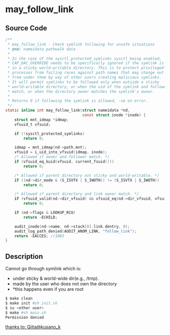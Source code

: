 # may_follow_link

## Source Code

```c fs/namei.c
/**
 * may_follow_link - Check symlink following for unsafe situations
 * @nd: nameidata pathwalk data
 *
 * In the case of the sysctl_protected_symlinks sysctl being enabled,
 * CAP_DAC_OVERRIDE needs to be specifically ignored if the symlink is
 * in a sticky world-writable directory. This is to protect privileged
 * processes from failing races against path names that may change out
 * from under them by way of other users creating malicious symlinks.
 * It will permit symlinks to be followed only when outside a sticky
 * world-writable directory, or when the uid of the symlink and follower
 * match, or when the directory owner matches the symlink's owner.
 *
 * Returns 0 if following the symlink is allowed, -ve on error.
 */
static inline int may_follow_link(struct nameidata *nd,
                                  const struct inode *inode) {
    struct mnt_idmap *idmap;
    vfsuid_t vfsuid;

    if (!sysctl_protected_symlinks)
        return 0;

    idmap = mnt_idmap(nd->path.mnt);
    vfsuid = i_uid_into_vfsuid(idmap, inode);
    /* Allowed if owner and follower match. */
    if (vfsuid_eq_kuid(vfsuid, current_fsuid()))
        return 0;

    /* Allowed if parent directory not sticky and world-writable. */
    if ((nd->dir_mode & (S_ISVTX | S_IWOTH)) != (S_ISVTX | S_IWOTH))
        return 0;

    /* Allowed if parent directory and link owner match. */
    if (vfsuid_valid(nd->dir_vfsuid) && vfsuid_eq(nd->dir_vfsuid, vfsuid))
        return 0;

    if (nd->flags & LOOKUP_RCU)
        return -ECHILD;

    audit_inode(nd->name, nd->stack[0].link.dentry, 0);
    audit_log_path_denied(AUDIT_ANOM_LINK, "follow_link");
    return -EACCES; //1083
}
```

## Description

Cannot go through symlink which is:

- under sticky & world-wide dir(e.g., /tmp).
- made by the user who does not own the directory
- *this happens even if you are root

```bash
$ make clean
$ make init #sh init.sh
$ su <other user>
$ make #sh main.sh
Permission denied
```

[thanks to: Qiita@kusano_k](https://qiita.com/kusano_k/items/8763374d0dc3edc927cf)
